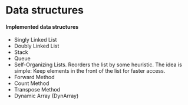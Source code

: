 Data structures
===================================

#### Implemented data structures

* Singly Linked List
* Doubly Linked List
* Stack
* Queue
* Self-Organizing Lists. Reorders the list by some heuristic. The idea is simple: Keep elements in the front of the list for faster access.
 * Forward Method
 * Count Method
 * Transpose Method
* Dynamic Array (DynArray)

